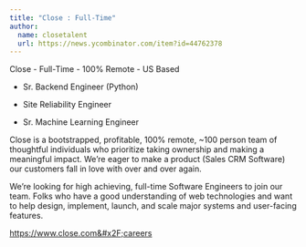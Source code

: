 ```yaml
---
title: "Close : Full-Time"
author:
  name: closetalent
  url: https://news.ycombinator.com/item?id=44762378
---
```

Close - Full-Time - 100% Remote - US Based

* Sr. Backend Engineer (Python)

* Site Reliability Engineer

* Sr. Machine Learning Engineer

Close is a bootstrapped, profitable, 100% remote, ~100 person team of thoughtful individuals who prioritize taking ownership and making a meaningful impact. We’re eager to make a product (Sales CRM Software) our customers fall in love with over and over again.

We’re looking for high achieving, full-time Software Engineers to join our team. Folks who have a good understanding of web technologies and want to help design, implement, launch, and scale major systems and user-facing features.

<a href="https:&#x2F;&#x2F;www.close.com&#x2F;careers" rel="nofollow">https:&#x2F;&#x2F;www.close.com&#x2F;careers</a>
<JobApplication />

